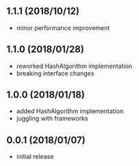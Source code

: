 ## 1.1.1 (2018/10/12)
* minor performance improvement

## 1.1.0 (2018/01/28)
* reworked HashAlgorithm implementation
* breaking interface changes

## 1.0.0 (2018/01/18)
* added HashAlgorithm implementation
* juggling with frameworks

## 0.0.1 (2018/01/07)
* initial release
